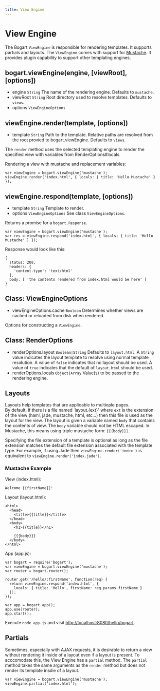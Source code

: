 ```yaml
---
title: View Engine
---
```


# View Engine

The Bogart `ViewEngine` is responsible for rendering templates.
It supports partials and layouts. The `ViewEngine` comes with
support for [Mustache](http://mustache.github.com/). It provides
plugin capability to support other templating engines.

## bogart.viewEngine(engine, [viewRoot], [options])

* engine `String`  The name of the rendering engine. Defaults to `mustache`.
* viewRoot `String`  Root directory used to resolve templates. Defaults to `views`.
* options `ViewEngineOptions`

## viewEngine.render(template, [options])

* template `String`  Path to the template. Relative paths are resolved
                     from the root provied to bogart.viewEngine. Defaults
                     to `views`.

The `render` method uses the selected templating engine to render the specified view
with variables from RenderOptions#locals.

Rendering a view with mustache and replacement variables:

    var viewEngine = bogart.viewEngine('mustache');
    viewEngine.render('index.html', { locals: { title: 'Hello Mustache' } });

## viewEngine.respond(template, [options])

* template `String` Template to render.
* options `ViewEngineOptions` See class `ViewEngineOptions`.

Returns a promise for a `bogart.Response`.

    var viewEngine = bogart.viewEngine('mustache');
    var res = viewEngine.respond('index.html', { locals: { title: 'Hello Mustache' } });

Response would look like this:

    {
      status: 200,
      headers: {
        'content-type': 'text/html'
      },
      body: [ 'the contents rendered from index.html would be here' ]
    }

## Class: ViewEngineOptions

* viewEngineOptions.cache `Boolean`  Determines whether views are cached or reloaded
                                     from disk when rendered.

Options for constructing a `ViewEngine`.

## Class: RenderOptions

* renderOptions.layout `Boolean|String`  Defaults to `layout.html`. A `String` value indicates
                                         the layout template to resolve using normal template
                                         resolution. A value of `false` indicates that no layout
                                         should be used. A value of `true` indicates that
                                         the default of `layout.html` should be used.
* renderOptions.locals `Object|Array`  Value(s) to be passed to the rendering engine.

## Layouts

Layouts help templates that are applicable to multiople pages.  
By default, if there is a file named 'layout.{ext}' where
`ext` is the extension of the view (haml, jade, mustache, html, etc...) then this file
is used as the layout for the view.  The layout is given a variable named
`body` that contains the contents of view. 
The `body` variable should not be HTML escaped. In Mustache, this means using 
triple mustache form: `{{{body}}}`.

Specifying the file extension of a template is optional as long as the file extension
matches the default file extension associated with the template type.  For example, if
using Jade then `viewEngine.render('index')` is equivalent to `viewEngine.render('index.jade')`.

### Mustache Example

View (index.html):

    Welcome {{firstName}}!

Layout (layout.html):

    <html>
      <head>
        <title>{{title}}</title>
      </head>
      <body>
        <h1>{{title}}</h1>

        {{{body}}}
      </body>
    </html>

App (app.js):

    var bogart = require('bogart');
    var viewEngine = bogart.viewEngine('mustache');
    var router = bogart.router();

    router.get('/hello/:firstName', function(req) {
      return viewEngine.respond('index.html', {
        locals: { title: 'Hello', firstName: req.params.firstName }
      });
    });

    var app = bogart.app();
    app.use(router);
    app.start();

Execute `node app.js` and visit [http://localhost:8080/hello/bogart](http://localhost:8080/hello/bogart).

## Partials

Sometimes, especially with AJAX requests, it is desirable to return a view without rendering it inside of a 
layout even if a layout is present.  To acccomodate this, the View Engine has a `partial` method.  The `partial`
method takes the same arguments as the `render` method but does not render its template insdie of
a layout.

    var viewEngine = bogart.viewEngine('mustache');
    viewEngine.partial('index.html');
